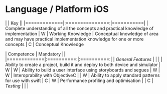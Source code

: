 # Language / Platform iOS
|             | Key            ||
|=============|:===============:|===========| 
| Complete understanding of all the concepts and practical knowledge of implementation | W | Working Knowledge 
| Conceptual knowledge of area and may have practical implementation knowledge for one or more concepts | C | Conceptual Knowledge 


| Competence  | Mandatory ||
|=============|:==========:|:==========:|
| *General Features* | | |
| Ability to create a project, build it and deploy to both device and simulator | W | W
| Ability to build a user interface using storyboards and segues | W | W
| Interoprability with ObjectiveC | | W
| Ability to apply standard patterns for use with swift | C | W
| Performance profiling and optimisation |  | C
| *Testing* | | |



